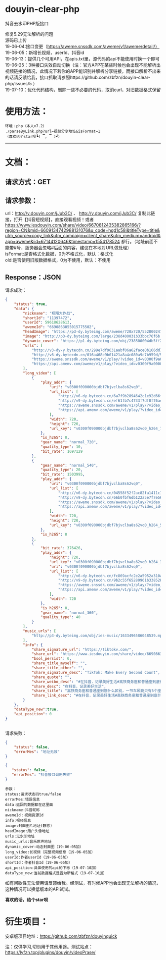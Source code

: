 # douyin-clear-php
抖音去水印PHP版接口  

修复5.29无法解析的问题  
源码已上传  
19-06-04:接口变更（https://aweme.snssdk.com/aweme/v1/aweme/detail/）  
19-06-05：新增长视频，userId、抖音id  
19-06-13：提供几个可用API，在apis.txt里，源代码的api不能使用时换一个即可  
19-06-25：3种接口失效自动切换（注：官方APP在某些时候也会出现不能解析出视频链接的情况，此情况下若你的APP能识别并解析分享链接，而接口解析不出来的话请反馈给我，接口抓取请参照https://github.com/zbfzn/douyin-clear-php/issues/5 ）  
19-07-10：优化代码结构，删除一些不必要的代码，取消curl，对旧数据格式保留  

使用方法：  
==
    环境：php（本人v7.2）
    ./parseByLink.php?url=视频分享地址&isFormat=1
    （喜欢给个star呗┗( ▔, ▔ )┛）
 ********
 文档： 
 ==
  请求方式：GET  
  --
  请求参数：  
  --
  url：http://v.douyin.com/jJub3C/ 、 http://v.douyin.com/jJub3C/ 复制此链接，打开【抖音短视频】，直接观看视频！或者 https://www.iesdouyin.com/share/video/6670812435382865166/?region=CN&mid=6609134742988131076&u_code=hgd1c58i&titleType=title&utm_source=copy_link&utm_campaign=client_share&utm_medium=android&app=aweme&iid=67144120646&timestamp=1554178524
都行。（地址前面不能带\#号，服务器会忽略\#后面的内容，建议在本地对URL做处理）  
  isFormat:是否格式化数据，0为不格式化，默认：格式化  
  old:是否使用旧版数据格式，0为不使用，默认：不使用  
  
  Response：JSON  
  --
请求成功：
````json
{
    "status": true,
    "data": {
        "nickname": "翔翔大作战",
        "shortId": "11397472",
        "userId": 59618628613,
        "awemeId": "6690863055015775502",
        "headImage": "https://p3-dy.byteimg.com/aweme/720x720/552800247d0a9e145b74.jpeg",
        "image": "http://p3-dy.byteimg.com/large/238d400031b33bbc76f6b.jpeg",
        "dynamic_cover": "https://p1-dy.byteimg.com/obj/238500004db5ff26aea6a",
        "urls": [
            "http://v3-dy-y.bytecdn.cn/299e7df9631aabf06a62face0b166dd7/5d24d545/video/m/220c37bbfd63b114b48a33ec7fe99ff4cab116210f630000aa53aeba0895/?rc=amhpeWp0dW1lbTMzZGkzM0ApQHRAbzQ3ODozNjczNDY4MzM6PDNAKXUpQGczdSlAZjN2KUBmcHcxZnNoaGRmOzRAYmllaDQzbmRhXy0tNi0wc3MtbyNvIy42MjM1LS4tLTIyLS4tLi9pOmIvcCM6YS1xIzpgLW8jYmZoXitqdDojLy5e",
            "http://v6-dy.bytecdn.cn/016a468e9b01421a8a4c080a9c7b959d/5d24d545/video/m/220c37bbfd63b114b48a33ec7fe99ff4cab116210f630000aa53aeba0895/",
            "https://aweme.snssdk.com/aweme/v1/play/?video_id=v0300f9a0000bjdbgjqr6q7gkvhfleeg&line=0&ratio=540p&media_type=4&vr_type=0&improve_bitrate=0&is_play_url=1",
            "https://api.amemv.com/aweme/v1/play/?video_id=v0300f9a0000bjdbgjqr6q7gkvhfleeg&line=1&ratio=540p&media_type=4&vr_type=0&improve_bitrate=0&is_play_url=1"
        ],
        "long_video": [
            {
                "play_addr": {
                    "uri": "v0300f090000bjdbf7bjvclba8s62vq0",
                    "url_list": [
                        "http://v6-dy.bytecdn.cn/6a7f9b2894642c1e92d66f6bb3922dd0/5d24d655/video/m/220f78f17639c464b24900c30f7f77fbb6311620e43c000056cfc17f4827/?rc=M3k5O2VmbTplbTMzPGkzM0ApQHRAbzQ3ODozNjczNDY4MzM6PDNAKXUpQGczdSlAZjN2KUBmcHcxZnNoaGRmOzRAbi9wXmlzX2NhXy0tLS0wc3M1byNvIy42MjM1LS4tLTIyLS4tLi9pOmIwcCM6YS1xIzpgLW8jYmZoXitqdDojLy5e",
                        "http://v9-dy.bytecdn.cn/ef61fb7c4733f7df0f76ac2ff5183f92/5d24d655/video/m/220f78f17639c464b24900c30f7f77fbb6311620e43c000056cfc17f4827/",
                        "https://aweme.snssdk.com/aweme/v1/play/?video_id=v0300f090000bjdbf7bjvclba8s62vq0&line=0&ratio=720p&media_type=4&vr_type=0&improve_bitrate=0&is_play_url=1",
                        "https://api.amemv.com/aweme/v1/play/?video_id=v0300f090000bjdbf7bjvclba8s62vq0&line=1&ratio=720p&media_type=4&vr_type=0&improve_bitrate=0&is_play_url=1"
                    ],
                    "width": 720,
                    "height": 720,
                    "url_key": "v0300f090000bjdbf7bjvclba8s62vq0_h264_720p_1697129"
                },
                "is_h265": 0,
                "gear_name": "normal_720",
                "quality_type": 10,
                "bit_rate": 1697129
            },
            {
                "gear_name": "normal_540",
                "quality_type": 20,
                "bit_rate": 1503995,
                "play_addr": {
                    "uri": "v0300f090000bjdbf7bjvclba8s62vq0",
                    "url_list": [
                        "http://v6-dy.bytecdn.cn/04558f52f2ac82fa1411c10890aabd03/5d24d655/video/m/220477b41d319374f16ae3f3a60861490c911620dd33000097146d7159d2/?rc=M3k5O2VmbTplbTMzPGkzM0ApQHRAbzQ3ODozNjczNDY4MzM6PDNAKXUpQGczdSlAZjN2KUBmcHcxZnNoaGRmOzRAbi9wXmlzX2NhXy0tLS0wc3M1byNvIy42MjM1LS4tLTIyLS4tLi9pOmIwcCM6YS1xIzpgLW8jYmZoXitqdDojLy5e",
                        "http://v9-dy.bytecdn.cn/66b0fbf6db122a5e7f7e56c9fbb9cfaa/5d24d655/video/m/220477b41d319374f16ae3f3a60861490c911620dd33000097146d7159d2/",
                        "https://aweme.snssdk.com/aweme/v1/play/?video_id=v0300f090000bjdbf7bjvclba8s62vq0&line=0&ratio=540p&media_type=4&vr_type=0&improve_bitrate=0&is_play_url=1",
                        "https://api.amemv.com/aweme/v1/play/?video_id=v0300f090000bjdbf7bjvclba8s62vq0&line=1&ratio=540p&media_type=4&vr_type=0&improve_bitrate=0&is_play_url=1"
                    ],
                    "width": 720,
                    "height": 720,
                    "url_key": "v0300f090000bjdbf7bjvclba8s62vq0_h264_540p_1503995"
                },
                "is_h265": 0
            },
            {
                "bit_rate": 376426,
                "play_addr": {
                    "height": 720,
                    "url_key": "v0300f090000bjdbf7bjvclba8s62vq0_h264_360p_376426",
                    "uri": "v0300f090000bjdbf7bjvclba8s62vq0",
                    "url_list": [
                        "http://v6-dy.bytecdn.cn/fc869acfc2e2a5952a310a311029477c/5d24d655/video/m/22044ef5d82c05446f488d4e6e2bc399f1e116210b63000033af3f0b1ce9/?rc=M3k5O2VmbTplbTMzPGkzM0ApQHRAbzQ3ODozNjczNDY4MzM6PDNAKXUpQGczdSlAZjN2KUBmcHcxZnNoaGRmOzRAbi9wXmlzX2NhXy0tLS0wc3M1byNvIy42MjM1LS4tLTIyLS4tLi9pOmIucCM6YS1xIzpgLW8jYmZoXitqdDojLy5e",
                        "http://v9-dy.bytecdn.cn/9b2c55f65280961b3385282a01e4aeb2/5d24d655/video/m/22044ef5d82c05446f488d4e6e2bc399f1e116210b63000033af3f0b1ce9/",
                        "https://aweme.snssdk.com/aweme/v1/play/?video_id=v0300f090000bjdbf7bjvclba8s62vq0&line=0&ratio=360p&media_type=4&vr_type=0&improve_bitrate=0&is_play_url=1",
                        "https://api.amemv.com/aweme/v1/play/?video_id=v0300f090000bjdbf7bjvclba8s62vq0&line=1&ratio=360p&media_type=4&vr_type=0&improve_bitrate=0&is_play_url=1"
                    ],
                    "width": 720
                },
                "is_h265": 0,
                "gear_name": "normal_360",
                "quality_type": 40
            }
        ],
        "music_urls": [
            "http://p3-dy.byteimg.com/obj/ies-music/1633496586048539.mp3"
        ],
        "info": {
            "share_signature_url": "https://tiktokv.com/",
            "share_url": "https://www.iesdouyin.com/share/video/6690863055015775502/?region=CN&mid=6690707475848809230&u_code=gj49fkd1&titleType=title",
            "bool_persist": 0,
            "share_title_myself": "",
            "share_title_other": "",
            "share_signature_desc": "TikTok: Make Every Second Count",
            "share_quote": "",
            "share_weibo_desc": "#在抖音，记录美好生活#高铁商务座和普通座到底什么区别，一节车厢竟只有5个座位，太爽#vlog美食记 #抖音玩乐攻略 ",
            "share_desc": "在抖音，记录美好生活",
            "share_title": "高铁商务座和普通座到底什么区别，一节车厢竟只有5个座位，太爽#vlog美食记 #抖音玩乐攻略 ",
            "share_link_desc": "#在抖音，记录美好生活#高铁商务座和普通座到底什么区别，一节车厢竟只有5个座位，太爽#vlog美食记 #抖音玩乐攻略  %s 复制此链接，打开【抖音短视频】，直接观看视频！"
        }
    },
    "dataType_new":true,
    "api_position": 0
}
      
````
请求失败：
````json
{
    "status": false,
    "errorMes": "地址无效"
}
````
````json
{
   "status": false,
   "errorMes": "抖音接口调用失败"
}
````

    参数：
    status:请求状态码true/false  
    errorMes:错误信息  
    data:返回的数据都在这里面  
    nickname:抖音昵称  
    awemeId：视频资源Id
    info:视频信息 
    image:封面图片地址(静态)
    headImage:用户头像地址  
    urls:无水印地址  
    music_urls:音乐原声地址 
    dynamic_cover:动态封面图（19-06-05加）  
    long_video:长视频（完整视频信息（19-06-05加）  
    userId:作者userId（19-06-05加）  
    shortId：作者抖音Id（19-06-05加）  
    api_position:具体使用的api的下标（19-07-10加）  
    dataType_new:当前数据格式是否为新格式（19-07-10加）  
    
    
   如有间歇性无法使用请反馈给我。经测试，有时候APP也会出现无法解析的情况，这种情况可以换低版本的API试试。    

**喜欢的话，给个star呗**

衍生项目：  
==
安卓版项目地址：https://github.com/zbfzn/douyinquick  


<font>注：仅供学习,切勿用于其他用途。</font>测试站点：https://lyfzn.top/plugins/douyin/videoPrase/
